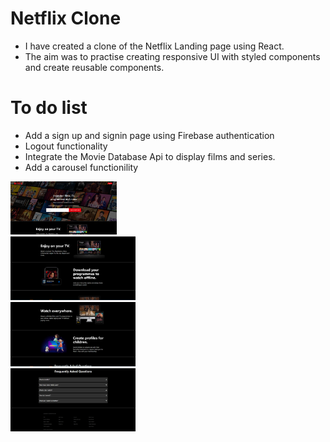 # Netflix Clone
- I have created a clone of the Netflix Landing page using React.
- The aim was to practise creating responsive UI with styled components and create reusable components.

# To do list
- Add a sign up and signin page using Firebase authentication
- Logout functionality
- Integrate the Movie Database Api to display films and series.
- Add a carousel functionility

<img src="screenshots/Picture1.png" width=170></br><img src="screenshots/Picture2.png" width=200></br><img src="screenshots/Picture3.png" width=200></br><img src="screenshots/Picture4.png" width=200></br>
